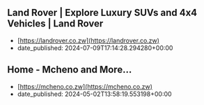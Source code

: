  ## Land Rover | Explore Luxury SUVs and 4x4 Vehicles | Land Rover
 - [https://landrover.co.zw](https://landrover.co.zw)
 - date_published: 2024-07-09T17:14:28.294280+00:00

 ## Home - Mcheno and More...
 - [https://mcheno.co.zw](https://mcheno.co.zw)
 - date_published: 2024-05-02T13:58:19.553198+00:00

